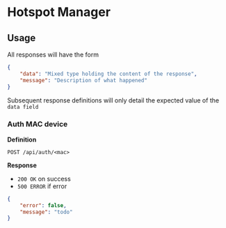 # Hotspot Manager

## Usage

All responses will have the form

```json
{
    "data": "Mixed type holding the content of the response",
    "message": "Description of what happened"
}
```

Subsequent response definitions will only detail the expected value of the `data field`

### Auth MAC device

**Definition**

`POST /api/auth/<mac>`

**Response**

- `200 OK` on success
- `500 ERROR` if error

```json
{
	"error": false,
	"message": "todo"
}
```